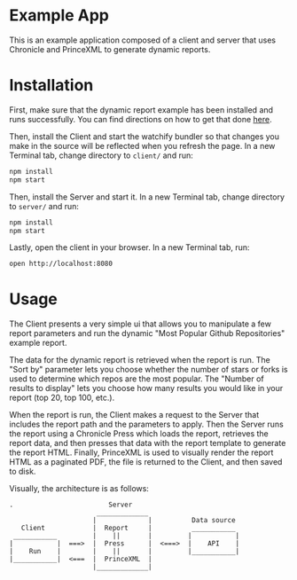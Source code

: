 # Example App

This is an example application composed of a client and server that uses Chronicle and PrinceXML to generate dynamic reports.

# Installation

First, make sure that the dynamic report example has been installed and runs successfully. You can find directions on how to get that done [here](../reports/dynamic/README.md).

Then, install the Client and start the watchify bundler so that changes you make in the source will be reflected when you refresh the page. In a new Terminal tab, change directory to `client/` and run:

```sh
npm install
npm start
```

Then, install the Server and start it. In a new Terminal tab, change directory to `server/` and run:

```sh
npm install
npm start
```

Lastly, open the client in your browser. In a new Terminal tab, run:

```sh
open http://localhost:8080
```

# Usage

The Client presents a very simple ui that allows you to manipulate a few report parameters and run the dynamic "Most Popular Github Repositories" example report.

The data for the dynamic report is retrieved when the report is run. The "Sort by" parameter lets you choose whether the number of stars or forks is used to determine which repos are the most popular. The "Number of results to display" lets you choose how many results you would like in your report (top 20, top 100, etc.).

When the report is run, the Client makes a request to the Server that includes the report path and the parameters to apply. Then the Server runs the report using a Chronicle Press which loads the report, retrieves the report data, and then presses that data with the report template to generate the report HTML. Finally, PrinceXML is used to visually render the report HTML as a paginated PDF, the file is returned to the Client, and then saved to disk.

Visually, the architecture is as follows:

```
.                        Server
                      _____________
                     |             |          Data source      
   Client            |  Report     |          ___________
 ___________         |    ||       |         |           |
|           |  ===>  |  Press      |  <===>  |    API    |
|    Run    |        |    ||       |         |___________|
|___________|  <===  |  PrinceXML  |
                     |_____________|
```

